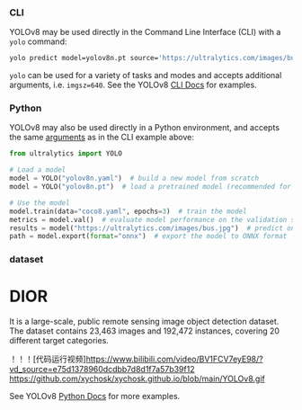 
### CLI

YOLOv8 may be used directly in the Command Line Interface (CLI) with a `yolo` command:

```bash
yolo predict model=yolov8n.pt source='https://ultralytics.com/images/bus.jpg'
```

`yolo` can be used for a variety of tasks and modes and accepts additional arguments, i.e. `imgsz=640`. See the YOLOv8 [CLI Docs](https://docs.ultralytics.com/usage/cli) for examples.

### Python

YOLOv8 may also be used directly in a Python environment, and accepts the same [arguments](https://docs.ultralytics.com/usage/cfg/) as in the CLI example above:

```python
from ultralytics import YOLO

# Load a model
model = YOLO("yolov8n.yaml")  # build a new model from scratch
model = YOLO("yolov8n.pt")  # load a pretrained model (recommended for training)

# Use the model
model.train(data="coco8.yaml", epochs=3)  # train the model
metrics = model.val()  # evaluate model performance on the validation set
results = model("https://ultralytics.com/images/bus.jpg")  # predict on an image
path = model.export(format="onnx")  # export the model to ONNX format
```
### dataset

# DIOR
It is a large-scale, public remote sensing image object detection dataset. The dataset contains 23,463 images and 192,472 instances, covering 20 different target categories.

！！！[代码运行视频]https://www.bilibili.com/video/BV1FCV7eyE98/?vd_source=e75d1378960dcdbb7d8d1f7a57b39f12
https://github.com/xychosk/xychosk.github.io/blob/main/YOLOv8.gif

See YOLOv8 [Python Docs](https://docs.ultralytics.com/usage/python) for more examples.

</details>


